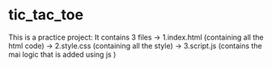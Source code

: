 # tic_tac_toe
This is a practice project: It contains 3 files -> 1.index.html (containing all the html code)
                                                -> 2.style.css (containing all the style)
                                                -> 3.script.js (contains the mai logic that is added using js )
